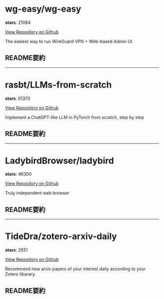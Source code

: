 
# wg-easy/wg-easy

**stars**: 21084

[View Repository on Github](https://github.com/wg-easy/wg-easy)

The easiest way to run WireGuard VPN + Web-based Admin UI.

## README要約


---

# rasbt/LLMs-from-scratch

**stars**: 61370

[View Repository on Github](https://github.com/rasbt/LLMs-from-scratch)

Implement a ChatGPT-like LLM in PyTorch from scratch, step by step

## README要約


---

# LadybirdBrowser/ladybird

**stars**: 46300

[View Repository on Github](https://github.com/LadybirdBrowser/ladybird)

Truly independent web browser

## README要約


---

# TideDra/zotero-arxiv-daily

**stars**: 2651

[View Repository on Github](https://github.com/TideDra/zotero-arxiv-daily)

Recommend new arxiv papers of your interest daily according to your Zotero libarary.

## README要約


